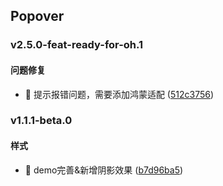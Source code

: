## Popover

### v2.5.0-feat-ready-for-oh.1

#### 问题修复
* 🐛 提示报错问题，需要添加鸿蒙适配 ([512c3756](https://atta-gitlab.xtrfr.cn/atta-team/fe/fe-arch/components/xtd-rn/commit/512c375685a1148319106f1d99a3b8835da0f0a3))

### v1.1.1-beta.0

#### 样式
* 🎨 demo完善&新增阴影效果 ([b7d96ba5](https://atta-gitlab.xtrfr.cn/atta-team/fe/fe-arch/components/xtd-rn/commit/b7d96ba5362db9cdd053a774ef8c0517978704af))
